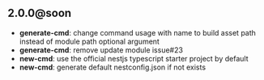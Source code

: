 ## 2.0.0@soon
- **generate-cmd**: change command usage with name to build asset path instead of module path optional argument
- **generate-cmd**: remove update module issue#23
- **new-cmd**: use the official nestjs typescript starter project by default 
- **new-cmd**: generate default nestconfig.json if not exists 